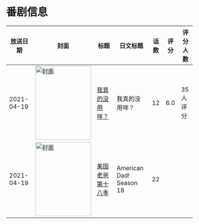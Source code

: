 # 番剧信息

|放送日期|封面|标题|日文标题|话数|评分|评分人数|
|---|---|---|---|---|---|---|
|2021-04-19|<img src="https://lain.bgm.tv/pic/cover/c/8f/1c/294875_ZZPPi.jpg" alt="封面" style="width:150px;height:200px;object-fit:cover;">|[我真的没用咩？](https://bangumi.tv/subject/294875)|我真的没用咩？|12|6.0|35人评分|
|2021-04-19|<img src="https://lain.bgm.tv/pic/cover/c/f8/8c/463375_2k2ff.jpg" alt="封面" style="width:150px;height:200px;object-fit:cover;">|[美国老爸 第十八季](https://bangumi.tv/subject/463375)|American Dad! Season 18|22|||
